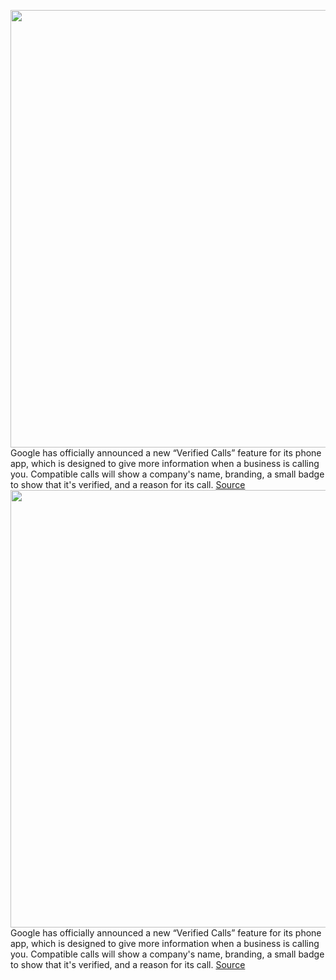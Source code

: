 <img src='https://cdn.vox-cdn.com/thumbor/7bJaQ8aBx34Z7OViVTJmlJLkVCI=/0x0:5000x3334/1200x800/filters:focal(2100x1267:2900x2067)/cdn.vox-cdn.com/uploads/chorus_image/image/67369796/_1_Banking_Global_2x.0.jpg' width='700px' /><br/>
Google has officially announced a new “Verified Calls” feature for its phone app, which is designed to give more information when a business is calling you. Compatible calls will show a company's name, branding, a small badge to show that it's verified, and a reason for its call.
<a href='https://www.theverge.com/2020/9/8/21425986/google-phone-app-verified-calls-lg-samsung-context-fraud-spam-reduction'> Source <a/><img src='https://cdn.vox-cdn.com/thumbor/7bJaQ8aBx34Z7OViVTJmlJLkVCI=/0x0:5000x3334/1200x800/filters:focal(2100x1267:2900x2067)/cdn.vox-cdn.com/uploads/chorus_image/image/67369796/_1_Banking_Global_2x.0.jpg' width='700px' /><br/>
Google has officially announced a new “Verified Calls” feature for its phone app, which is designed to give more information when a business is calling you. Compatible calls will show a company's name, branding, a small badge to show that it's verified, and a reason for its call.
<a href='https://www.theverge.com/2020/9/8/21425986/google-phone-app-verified-calls-lg-samsung-context-fraud-spam-reduction'> Source <a/>